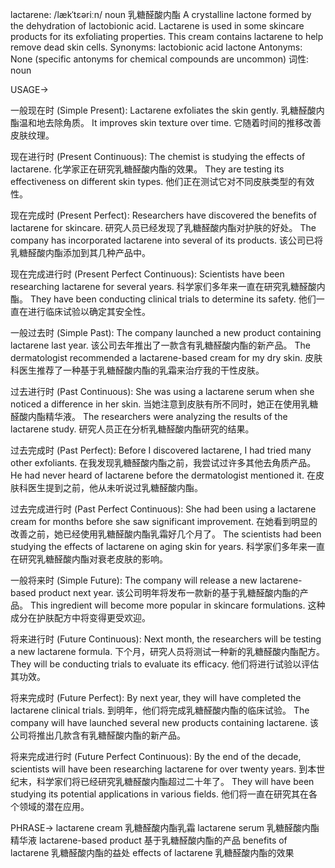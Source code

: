 lactarene: /lækˈtɛəriːn/
noun
乳糖醛酸内酯
A crystalline lactone formed by the dehydration of lactobionic acid.
Lactarene is used in some skincare products for its exfoliating properties.
This cream contains lactarene to help remove dead skin cells.
Synonyms: lactobionic acid lactone
Antonyms: None (specific antonyms for chemical compounds are uncommon)
词性: noun


USAGE->

一般现在时 (Simple Present):
Lactarene exfoliates the skin gently. 乳糖醛酸内酯温和地去除角质。
It improves skin texture over time.  它随着时间的推移改善皮肤纹理。

现在进行时 (Present Continuous):
The chemist is studying the effects of lactarene.  化学家正在研究乳糖醛酸内酯的效果。
They are testing its effectiveness on different skin types.  他们正在测试它对不同皮肤类型的有效性。

现在完成时 (Present Perfect):
Researchers have discovered the benefits of lactarene for skincare.  研究人员已经发现了乳糖醛酸内酯对护肤的好处。
The company has incorporated lactarene into several of its products.  该公司已将乳糖醛酸内酯添加到其几种产品中。

现在完成进行时 (Present Perfect Continuous):
Scientists have been researching lactarene for several years. 科学家们多年来一直在研究乳糖醛酸内酯。
They have been conducting clinical trials to determine its safety.  他们一直在进行临床试验以确定其安全性。

一般过去时 (Simple Past):
The company launched a new product containing lactarene last year.  该公司去年推出了一款含有乳糖醛酸内酯的新产品。
The dermatologist recommended a lactarene-based cream for my dry skin.  皮肤科医生推荐了一种基于乳糖醛酸内酯的乳霜来治疗我的干性皮肤。

过去进行时 (Past Continuous):
She was using a lactarene serum when she noticed a difference in her skin.  当她注意到皮肤有所不同时，她正在使用乳糖醛酸内酯精华液。
The researchers were analyzing the results of the lactarene study. 研究人员正在分析乳糖醛酸内酯研究的结果。


过去完成时 (Past Perfect):
Before I discovered lactarene, I had tried many other exfoliants. 在我发现乳糖醛酸内酯之前，我尝试过许多其他去角质产品。
He had never heard of lactarene before the dermatologist mentioned it. 在皮肤科医生提到之前，他从未听说过乳糖醛酸内酯。


过去完成进行时 (Past Perfect Continuous):
She had been using a lactarene cream for months before she saw significant improvement.  在她看到明显的改善之前，她已经使用乳糖醛酸内酯乳霜好几个月了。
The scientists had been studying the effects of lactarene on aging skin for years. 科学家们多年来一直在研究乳糖醛酸内酯对衰老皮肤的影响。


一般将来时 (Simple Future):
The company will release a new lactarene-based product next year.  该公司明年将发布一款新的基于乳糖醛酸内酯的产品。
This ingredient will become more popular in skincare formulations. 这种成分在护肤配方中将变得更受欢迎。


将来进行时 (Future Continuous):
Next month, the researchers will be testing a new lactarene formula. 下个月，研究人员将测试一种新的乳糖醛酸内酯配方。
They will be conducting trials to evaluate its efficacy.  他们将进行试验以评估其功效。


将来完成时 (Future Perfect):
By next year, they will have completed the lactarene clinical trials.  到明年，他们将完成乳糖醛酸内酯的临床试验。
The company will have launched several new products containing lactarene.  该公司将推出几款含有乳糖醛酸内酯的新产品。


将来完成进行时 (Future Perfect Continuous):
By the end of the decade, scientists will have been researching lactarene for over twenty years.  到本世纪末，科学家们将已经研究乳糖醛酸内酯超过二十年了。
They will have been studying its potential applications in various fields.  他们将一直在研究其在各个领域的潜在应用。


PHRASE->
lactarene cream  乳糖醛酸内酯乳霜
lactarene serum  乳糖醛酸内酯精华液
lactarene-based product 基于乳糖醛酸内酯的产品
benefits of lactarene 乳糖醛酸内酯的益处
effects of lactarene 乳糖醛酸内酯的效果
